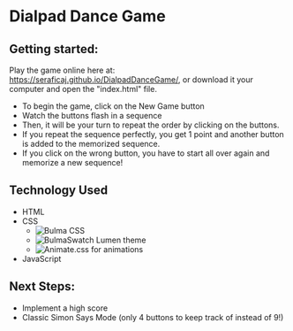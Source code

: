 # Dialpad Dance Game

## Getting started:

Play the game online here at: https://seraficaj.github.io/DialpadDanceGame/, or download it your computer and open the "index.html" file.
- To begin the game, click on the New Game button
- Watch the buttons flash in a sequence
- Then, it will be your turn to repeat the order by clicking on the buttons.
- If you repeat the sequence perfectly, you get 1 point and another button is added to the memorized sequence.
- If you click on the wrong button, you have to start all over again and memorize a new sequence!

## Technology Used
- HTML
- CSS
  - ![Bulma CSS](https://bulma.io/) 
  - ![BulmaSwatch](https://jenil.github.io/bulmaswatch/) Lumen theme
  - ![Animate.css](https://bulma.io/) for animations
- JavaScript

## Next Steps:
- Implement a high score 
- Classic Simon Says Mode (only 4 buttons to keep track of instead of 9!)